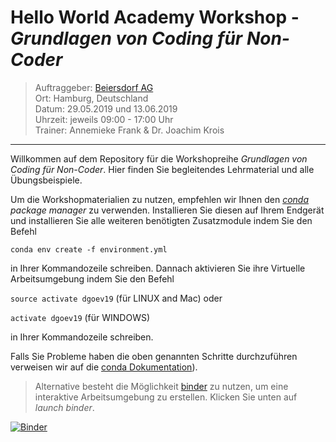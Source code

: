 # Hello World Academy Workshop - _Grundlagen von Coding für Non-Coder_

> Auftraggeber: [Beiersdorf AG](https://www.beiersdorf.de/)   
> Ort: Hamburg, Deutschland   
> Datum:  29.05.2019 und 13.06.2019   
> Uhrzeit: jeweils 09:00 - 17:00 Uhr  
> Trainer: Annemieke Frank & Dr. Joachim Krois

***

Willkommen auf dem Repository für die Workshopreihe  _Grundlagen von Coding für Non-Coder_. Hier finden Sie begleitendes Lehrmaterial und alle Übungsbeispiele.

Um die Workshopmaterialien zu nutzen, empfehlen wir Ihnen den [_conda_](https://conda.io/docs/) _package manager_ zu verwenden. Installieren Sie diesen auf Ihrem Endgerät und installieren Sie alle weiteren benötigten Zusatzmodule indem Sie den Befehl

`conda env create -f environment.yml`

in Ihrer Kommandozeile schreiben. 
Dannach aktivieren Sie ihre Virtuelle Arbeitsumgebung indem Sie den Befehl 

`source activate dgoev19` (für LINUX and Mac) oder

`activate dgoev19` (für WINDOWS)

in Ihrer Kommandozeile schreiben. 

Falls Sie Probleme haben die oben genannten Schritte durchzuführen verweisen wir auf die [conda Dokumentation](https://conda.io/docs/user-guide/tasks/manage-environments.html#)). 

> Alternative besteht die Möglichkeit [binder](https://mybinder.org/) zu nutzen, um eine interaktive Arbeitsumgebung zu erstellen. Klicken Sie unten auf _launch binder_.

[![Binder](https://mybinder.org/badge_logo.svg)](https://mybinder.org/v2/gh/hello-world-academy/beiersdorf-2019/master?urlpath=lab)
